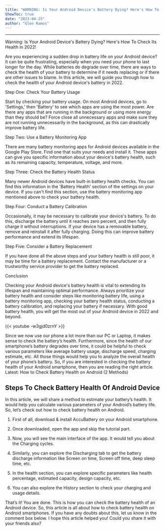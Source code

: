 ```yaml
---
title: "WARNING: Is Your Android Device's Battery Dying? Here's How To Check its Health in 2022!"
ShowToc: true 
date: "2023-04-25"
author: "Glen Ramos"
---
```

*****
Warning: Is Your Android Device's Battery Dying? Here's How To Check Its Health in 2022!

Are you experiencing a sudden drop in battery life on your Android device? It can be quite frustrating, especially when you need your phone to last longer for the day. While batteries do degrade over time, there are ways to check the health of your battery to determine if it needs replacing or if there are other issues to blame. In this article, we will guide you through how to check the health of your Android device's battery in 2022.

Step One: Check Your Battery Usage

Start by checking your battery usage. On most Android devices, go to 'Settings,' then 'Battery' to see which apps are using the most power. Are there any apps that are running in the background or using more energy than they should be? Force close all unnecessary apps and make sure they are not running unnecessarily in the background, as this can drastically improve battery life.

Step Two: Use a Battery Monitoring App

There are many battery monitoring apps for Android devices available in the Google Play Store. Find one that suits your needs and install it. These apps can give you specific information about your device's battery health, such as its remaining capacity, temperature, voltage, and more.

Step Three: Check the Battery Health Status

Many newer Android devices have built-in battery health checks. You can find this information in the 'Battery Health' section of the settings on your device. If you can't find this section, use the battery monitoring app mentioned above to check your battery health.

Step Four: Conduct a Battery Calibration

Occasionally, it may be necessary to calibrate your device's battery. To do this, discharge the battery until it reaches zero percent, and then fully charge it without interruptions. If your device has a removable battery, remove and reinstall it after fully charging. Doing this can improve battery performance and extend its lifespan.

Step Five: Consider a Battery Replacement

If you have done all the above steps and your battery health is still poor, it may be time for a battery replacement. Contact the manufacturer or a trustworthy service provider to get the battery replaced.

Conclusion

Checking your Android device's battery health is vital to extending its lifespan and maintaining optimal performance. Always prioritize your battery health and consider steps like monitoring battery life, using a battery monitoring app, checking your battery health status, conducting a battery calibration, and replacing your battery if necessary. With good battery health, you will get the most out of your Android device in 2022 and beyond.

{{< youtube -w3gjd0zrnY >}} 



Since we now use our phone a lot more than our PC or Laptop, it makes sense to check the battery’s health. Furthermore, since the health of our smartphone’s battery degrades over time, it could be helpful to check various parameters like average battery usage, discharge speed, charging estimate, etc.
All those things would help you to analyze the overall health of your phone’s battery. So, if you are interested in checking the battery health of your Android smartphone, then you are reading the right article.
Latest: How to Check Battery Health on Android (2 Methods)

 
## Steps To Check Battery Health Of Android Device


In this article, we will share a method to estimate your battery’s health. It would help you calculate various parameters of your Android’s battery life. So, let’s check out how to check battery health on Android.
1. First of all, download & install AccuBattery on your Android smartphone.

2. Once downloaded, open the app and skip the tutorial part.

3. Now, you will see the main interface of the app. It would tell you about the Charging cycles.

4. Similarly, you can explore the Discharging tab to get the battery discharge information like Screen on time, Screen off time, deep sleep time, etc.

5. In the health section, you can explore specific parameters like health percentage, estimated capacity, design capacity, etc.

6. You can also explore the History section to check your charging and usage details.

That’s it! You are done. This is how you can check the battery health of an Android device.
So, this article is all about how to check battery health on Android smartphones. If you have any doubts about this, let us know in the comment box below. I hope this article helped you! Could you share it with your friends also?




